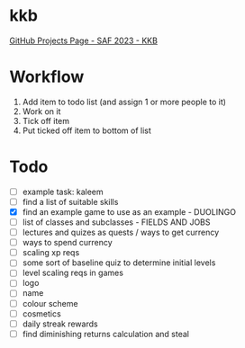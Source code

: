 # kkb

[GitHub Projects Page - SAF 2023 - KKB](https://github.com/users/10KSA01/projects/1/views/1)

# Workflow
1. Add item to todo list (and assign 1 or more people to it)
2. Work on it
3. Tick off item
4. Put ticked off item to bottom of list

# Todo
- [ ] example task: kaleem
- [ ] find a list of suitable skills
- [x] find an example game to use as an example - DUOLINGO
- [ ] list of classes and subclasses - FIELDS AND JOBS
- [ ] lectures and quizes as quests / ways to get currency
- [ ] ways to spend currency
- [ ] scaling xp reqs
- [ ] some sort of baseline quiz to determine initial levels
- [ ] level scaling reqs in games
- [ ] logo
- [ ] name
- [ ] colour scheme
- [ ] cosmetics
- [ ] daily streak rewards
- [ ] find diminishing returns calculation and steal
